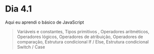 # Dia 4.1

Aqui eu aprendi o básico de JavaScript

>Variáveis e constantes,
>Tipos primitivos ,
>Operadores aritméticos,
>Operadores lógicos,
>Operadores de atribuição,
>Operadores de comparação,
>Estrutura condicional If / Else,
>Estrutura condicional Switch / Case
